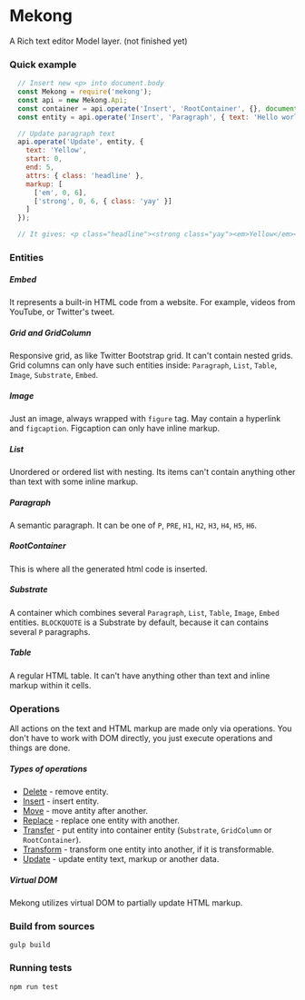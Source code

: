 # Mekong
A Rich text editor Model layer. (not finished yet)

### Quick example

```js
  // Insert new <p> into document.body
  const Mekong = require('mekong');
  const api = new Mekong.Api;
  const container = api.operate('Insert', 'RootContainer', {}, document.body).result;
  const entity = api.operate('Insert', 'Paragraph', { text: 'Hello world!' }, container).result;

  // Update paragraph text
  api.operate('Update', entity, {
    text: 'Yellow',
    start: 0,
    end: 5,
    attrs: { class: 'headline' },
    markup: [
      ['em', 0, 6],
      ['strong', 0, 6, { class: 'yay' }]
    ]
  });

  // It gives: <p class="headline"><strong class="yay"><em>Yellow</em></strong> world!</p>

```

### Entities
##### Embed
It represents a built-in HTML code from a website. For example, videos from YouTube, or Twitter's tweet.

##### Grid and GridColumn
Responsive grid, as like Twitter Bootstrap grid. It can't contain nested grids.
Grid columns can only have such entities inside: `Paragraph`, `List`, `Table`, `Image`, `Substrate`, `Embed`.

##### Image
Just an image, always wrapped with `figure` tag. May contain a hyperlink and `figcaption`.
Figcaption can only have inline markup.

##### List
Unordered or ordered list with nesting. Its items can't contain anything other than text with some inline markup.

##### Paragraph
A semantic paragraph. It can be one of `P`, `PRE`, `H1`, `H2`, `H3`, `H4`, `H5`, `H6`.

##### RootContainer
This is where all the generated html code is inserted.

##### Substrate
A container which combines several `Paragraph`, `List`, `Table`, `Image`, `Embed` entities. `BLOCKQUOTE` is a Substrate by default, because it can contains several `P` paragraphs.

##### Table
A regular HTML table. It can't have anything other than text and inline markup within it cells.

### Operations
All actions on the text and HTML markup are made only via operations. You don't have to work with DOM directly, you just execute operations and things are done.

##### Types of operations

* [Delete](docs/operations/delete.md) - remove entity.
* [Insert](docs/operations/insert.md) - insert entity.
* [Move](docs/operations/move.md) - move antity after another.
* [Replace](docs/operations/replace.md) - replace one entity with another.
* [Transfer](docs/operations/transfer.md) - put entity into container entity (`Substrate`, `GridColumn` or `RootContainer`).
* [Transform](docs/operations/transform.md) - transform one entity into another, if it is transformable.
* [Update](docs/operations/update.md) - update entity text, markup or another data.

##### Virtual DOM

Mekong utilizes virtual DOM to partially update HTML markup.

### Build from sources
```
gulp build
```

### Running tests
```
npm run test
```
